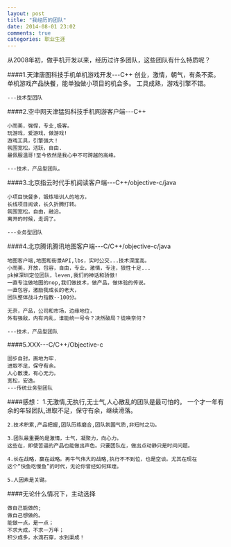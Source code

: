 ```yaml
---
layout: post
title: "我经历的团队"
date: 2014-08-01 23:02
comments: true
categories: 职业生涯
---
```


从2008年初，做手机开发以来，经历过许多团队，这些团队有什么特质呢？

####1.天津唐图科技手机单机游戏开发---C++
    创业，激情，朝气，有条不紊。
    单机游戏产品快餐，能单独做小项目的机会多。
    工具成熟，游戏引擎不错。
    
    ---技术型团队
    
####2.空中网天津猛犸科技手机网游客户端---C++

    小而美，强悍，专业,极客。
    玩游戏，爱游戏，做游戏!
    游戏工具，引擎强大！
    氛围宽松，活跃，自由.
    最佩服温哥!至今依然是我心中不可跨越的高峰。
    
    ---技术，产品型团队。
    
####3.北京指云时代手机阅读客户端---C++/objective-c/java

    小项目快餐多，锻炼培训人的地方。
    长线项目阅读，长久折腾打转。
    氛围宽松，自由，融洽。
    离开的时候，走调了。
    
    ---业务型团队
    
####4.北京腾讯腾讯地图客户端---C/C++/objective-c/java

    地图客户端,地图和街景API,lbs，实时公交...技术深度高。
    小而美，开放，包容，自由，专业，激情，专注，狼性十足... 
    pk掉深圳定位团队，leven,我们的神话和骄傲!
    一直专注做地图的nop,我们做技术，做产品，做体验的传说。
    一直包容，激励我成长的老大，
    团队整体战斗力指数--100分。
    
    无奈，产品，公司和市场，边缘地位，
    外有强敌，内有内乱，谁能统一号令？决然破局？徒唤奈何？
    
    ---技术，产品型团队
 
<!--####5.XXXXXX---C/C++/Objective-c

    卧虎藏龙，众人沉默，一片寂静，暮气沉沉。
    无可奈何，有心无力，固步自封，画地为牢，无处不在的壁垒
    宽松，开放，安逸，却斗志不再，激情渐逝，有心无力...
    技术性能，交互设计，产品体验，也许需要一个高倍放大镜！
    环顾四周，非技术型；拔剑四顾，更不见产品型；只见业务型团队!!
    
    ---传统业务型团队
-->
####5.XXX---C/C++/Objective-c

    固步自封，画地为牢.
    进取不足，保守有余。
    人心散漫，有心无力。
    宽松，安逸。
    ---传统业务型团队
    
####感想：
    1.无激情,无执行,无士气,人心散乱的团队是最可怕的。
    一个才一年有余的年轻团队,进取不足，保守有余，继续滑落。
    
    2.技术积累,产品把握,团队历练磨合,团队氛围气质,非短时之功。
    
    3.团队最重要的是激情，士气，凝聚力，向心力。
    这些在，即使苦逼的产品也能做出声色。只要团队在，做出点动静只是时间问题。    
    
    4.长在战略，赢在战略。再牛气伟大的战略,执行不不到位，也是空谈。尤其在现在
    这个“快鱼吃慢鱼”的时代，无论你曾经如何辉煌。
    
    5.人因素是关键。
    
####无论什么情况下，主动选择

    做自己能做的;
    做自己想做的。
    能做一点，是一点；
    不求大成，不求一万年；
    积少成多，水滴石穿，水到渠成！
    

     
    
      